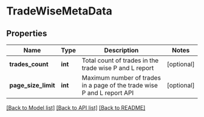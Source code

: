 # TradeWiseMetaData

## Properties
Name | Type | Description | Notes
------------ | ------------- | ------------- | -------------
**trades_count** | **int** | Total count of trades in the trade wise P and L report | [optional] 
**page_size_limit** | **int** | Maximum number of trades in a page of the trade wise P and L report API | [optional] 

[[Back to Model list]](../../README.md#documentation-for-models) [[Back to API list]](../../README.md#documentation-for-api-endpoints) [[Back to README]](../../README.md)

